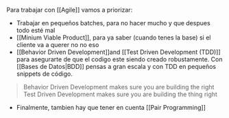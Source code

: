 Para trabajar con [[Agile]]
vamos a priorizar:
- Trabajar en pequeños batches, para no hacer mucho y que despues todo esté mal
- [[Minium Viable Product]], para ya saber (cuando tenes la base) si el cliente va a querer no no eso
- [[Behavior Driven Development]]and [[Test Driven Development (TDD)]] para asegurarte de que el codigo este siendo creado robustamente. Con [[Bases de Datos|BDD]] pensas a gran escala y con TDD en pequeños snippets de código.
 > Behavior Driven Development makes sure you are building the right 
 > Test Driven Development makes sure you are building the thing right
- Finalmente, tambien hay que tener en cuenta [[Pair Programming]]